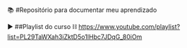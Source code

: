 📚 #Repositório para documentar meu aprendizado

▶️ ##Playlist do curso
⛓️ https://www.youtube.com/playlist?list=PL29TaWXah3iZktD5o1IHbc7JDqG_80iOm
